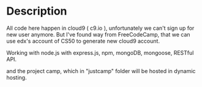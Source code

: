 # Description

All code here happen in cloud9 ( c9.io ), unfortunately we can't sign up for new user anymore. But I've found way from FreeCodeCamp, that we can use edx's account of CS50 to generate new cloud9 account.

Working with node.js with express.js, npm, mongoDB, mongoose, RESTful API.

and the project camp, which in "justcamp" folder will be hosted in dynamic hosting.